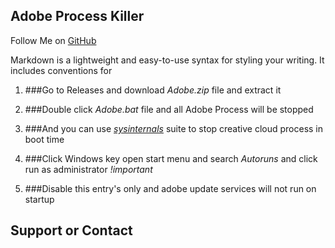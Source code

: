 ## Adobe Process  Killer

Follow Me on  [GitHub](https://github.com/Hypertext-Assassin-RSS) 

Markdown is a lightweight and easy-to-use syntax for styling your writing. It includes conventions for

1. ###Go to Releases and download _Adobe.zip_ file and extract it
    
2. ###Double click _Adobe.bat_ file and all Adobe Process will be stopped
3. ###And you can use _[sysinternals](https://www.microsoft.com/store/productId/9P7KNL5RWT25)_ suite to stop creative cloud process in boot time
4. ###Click Windows key open start menu and search _Autoruns_ and click run as administrator _!important_
5. ###Disable this entry's only and  adobe update services will not run on startup


## Support or Contact

